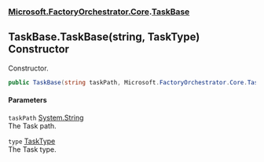 ### [Microsoft.FactoryOrchestrator.Core](Microsoft_FactoryOrchestrator_Core.md 'Microsoft.FactoryOrchestrator.Core').[TaskBase](TaskBase.md 'Microsoft.FactoryOrchestrator.Core.TaskBase')
## TaskBase.TaskBase(string, TaskType) Constructor
Constructor.  
```csharp
public TaskBase(string taskPath, Microsoft.FactoryOrchestrator.Core.TaskType type);
```
#### Parameters
<a name='Microsoft_FactoryOrchestrator_Core_TaskBase_TaskBase(string_Microsoft_FactoryOrchestrator_Core_TaskType)_taskPath'></a>
`taskPath` [System.String](https://docs.microsoft.com/en-us/dotnet/api/System.String 'System.String')  
The Task path.
  
<a name='Microsoft_FactoryOrchestrator_Core_TaskBase_TaskBase(string_Microsoft_FactoryOrchestrator_Core_TaskType)_type'></a>
`type` [TaskType](TaskType.md 'Microsoft.FactoryOrchestrator.Core.TaskType')  
The Task type.
  
